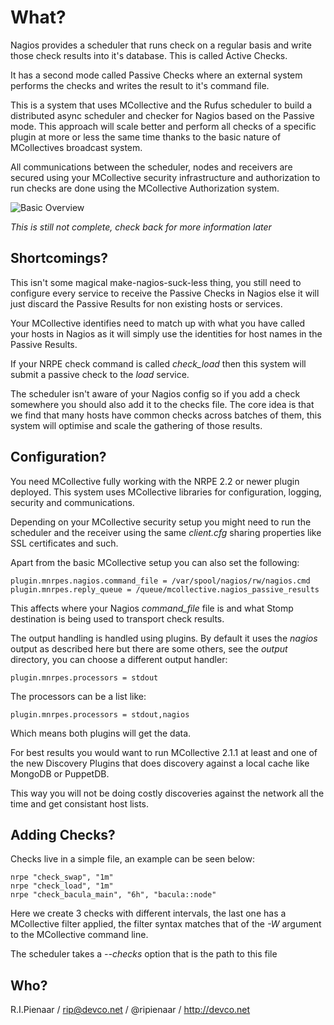 What?
=====

Nagios provides a scheduler that runs check on a regular basis and write those
check results into it's database.  This is called Active Checks.

It has a second mode called Passive Checks where an external system performs
the checks and writes the result to it's command file.

This is a system that uses MCollective and the Rufus scheduler to build a
distributed async scheduler and checker for Nagios based on the Passive mode.
This approach will scale better and perform all checks of a specific plugin at
more or less the same time thanks to the basic nature of MCollectives
broadcast system.

All communications between the scheduler, nodes and receivers are secured
using your MCollective security infrastructure and authorization to run checks
are done using the MCollective Authorization system.

![Basic Overview](https://raw.github.com/ripienaar/mnrpes/master/docs/mnrpes-overview.jpg)

*This is still not complete, check back for more information later*

Shortcomings?
-------------

This isn't some magical make-nagios-suck-less thing, you still need to
configure every service to receive the Passive Checks in Nagios else it will
just discard the Passive Results for non existing hosts or services.

Your MCollective identifies need to match up with what you have called your
hosts in Nagios as it will simply use the identities for host names in the
Passive Results.

If your NRPE check command is called *check_load* then this system will submit
a passive check to the *load* service.

The scheduler isn't aware of your Nagios config so if you add a check
somewhere you should also add it to the checks file.  The core idea is that we
find that many hosts have common checks across batches of them, this system
will optimise and scale the gathering of those results.

Configuration?
--------------

You need MCollective fully working with the NRPE 2.2 or newer plugin deployed.
This system uses MCollective libraries for configuration, logging, security
and communications.

Depending on your MCollective security setup you might need to run the
scheduler and the receiver using the same *client.cfg* sharing properties like
SSL certificates and such.

Apart from the basic MCollective setup you can also set the following:

    plugin.mnrpes.nagios.command_file = /var/spool/nagios/rw/nagios.cmd
    plugin.mnrpes.reply_queue = /queue/mcollective.nagios_passive_results

This affects where your Nagios *command_file* file is and what Stomp
destination is being used to transport check results.

The output handling is handled using plugins.  By default it uses the *nagios*
output as described here but there are some others, see the *output* directory,
you can choose a different output handler:

    plugin.mnrpes.processors = stdout

The processors can be a list like:

    plugin.mnrpes.processors = stdout,nagios

Which means both plugins will get the data.

For best results you would want to run MCollective  2.1.1 at least and one
of the new Discovery Plugins that does discovery against a local cache like
MongoDB or PuppetDB.

This way you will not be doing costly discoveries against the network all the
time and get consistant host lists.

Adding Checks?
--------------
Checks live in a simple file, an example can be seen below:

    nrpe "check_swap", "1m"
    nrpe "check_load", "1m"
    nrpe "check_bacula_main", "6h", "bacula::node"

Here we create 3 checks with different intervals, the last one has a
MCollective filter applied, the filter syntax matches that of the *-W*
argument to the MCollective command line.

The scheduler takes a *--checks* option that is the path to this file

Who?
----

R.I.Pienaar / rip@devco.net / @ripienaar / http://devco.net
